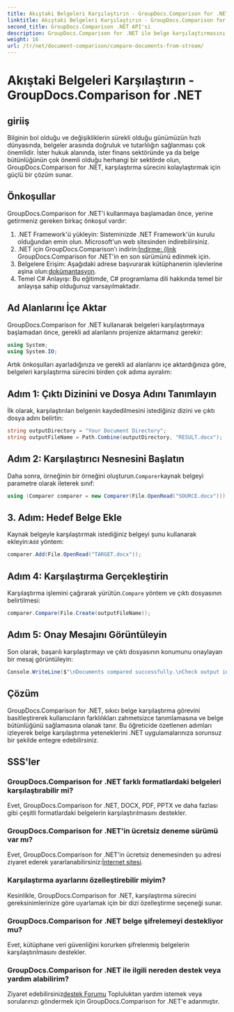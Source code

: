 ```yaml
---
title: Akıştaki Belgeleri Karşılaştırın - GroupDocs.Comparison for .NET
linktitle: Akıştaki Belgeleri Karşılaştırın - GroupDocs.Comparison for .NET
second_title: GroupDocs.Comparison .NET API'si
description: GroupDocs.Comparison for .NET ile belge karşılaştırmasını kolaylaştırın. Belgeleri zahmetsizce karşılaştırın ve dosyalar arasında doğruluk sağlayın.
weight: 16
url: /tr/net/document-comparison/compare-documents-from-stream/
---
```


# Akıştaki Belgeleri Karşılaştırın - GroupDocs.Comparison for .NET

## giriiş
Bilginin bol olduğu ve değişikliklerin sürekli olduğu günümüzün hızlı dünyasında, belgeler arasında doğruluk ve tutarlılığın sağlanması çok önemlidir. İster hukuk alanında, ister finans sektöründe ya da belge bütünlüğünün çok önemli olduğu herhangi bir sektörde olun, GroupDocs.Comparison for .NET, karşılaştırma sürecini kolaylaştırmak için güçlü bir çözüm sunar.
## Önkoşullar
GroupDocs.Comparison for .NET'i kullanmaya başlamadan önce, yerine getirmeniz gereken birkaç önkoşul vardır:
1. .NET Framework'ü yükleyin: Sisteminizde .NET Framework'ün kurulu olduğundan emin olun. Microsoft'un web sitesinden indirebilirsiniz.
2.  .NET için GroupDocs.Comparison'ı indirin:[İndirme: {link](https://releases.groupdocs.com/comparison/net/) GroupDocs.Comparison for .NET'in en son sürümünü edinmek için.
3.  Belgelere Erişim: Aşağıdaki adrese başvurarak kütüphanenin işlevlerine aşina olun:[dokümantasyon](https://tutorials.groupdocs.com/comparison/net/).
4. Temel C# Anlayışı: Bu eğitimde, C# programlama dili hakkında temel bir anlayışa sahip olduğunuz varsayılmaktadır.

## Ad Alanlarını İçe Aktar
GroupDocs.Comparison for .NET kullanarak belgeleri karşılaştırmaya başlamadan önce, gerekli ad alanlarını projenize aktarmanız gerekir:
```csharp
using System;
using System.IO;
```
Artık önkoşulları ayarladığınıza ve gerekli ad alanlarını içe aktardığınıza göre, belgeleri karşılaştırma sürecini birden çok adıma ayıralım:
## Adım 1: Çıktı Dizinini ve Dosya Adını Tanımlayın
İlk olarak, karşılaştırılan belgenin kaydedilmesini istediğiniz dizini ve çıktı dosya adını belirtin:
```csharp
string outputDirectory = "Your Document Directory";
string outputFileName = Path.Combine(outputDirectory, "RESULT.docx");
```
## Adım 2: Karşılaştırıcı Nesnesini Başlatın
 Daha sonra, örneğinin bir örneğini oluşturun.`Comparer`kaynak belgeyi parametre olarak ileterek sınıf:
```csharp
using (Comparer comparer = new Comparer(File.OpenRead("SOURCE.docx")))
```
## 3. Adım: Hedef Belge Ekle
 Kaynak belgeyle karşılaştırmak istediğiniz belgeyi şunu kullanarak ekleyin:`Add` yöntem:
```csharp
comparer.Add(File.OpenRead("TARGET.docx"));
```
## Adım 4: Karşılaştırma Gerçekleştirin
 Karşılaştırma işlemini çağırarak yürütün.`Compare` yöntem ve çıktı dosyasının belirtilmesi:
```csharp
comparer.Compare(File.Create(outputFileName));
```
## Adım 5: Onay Mesajını Görüntüleyin
Son olarak, başarılı karşılaştırmayı ve çıktı dosyasının konumunu onaylayan bir mesaj görüntüleyin:
```csharp
Console.WriteLine($"\nDocuments compared successfully.\nCheck output in {outputDirectory}.");
```

## Çözüm
GroupDocs.Comparison for .NET, sıkıcı belge karşılaştırma görevini basitleştirerek kullanıcıların farklılıkları zahmetsizce tanımlamasına ve belge bütünlüğünü sağlamasına olanak tanır. Bu öğreticide özetlenen adımları izleyerek belge karşılaştırma yeteneklerini .NET uygulamalarınıza sorunsuz bir şekilde entegre edebilirsiniz.
## SSS'ler
### GroupDocs.Comparison for .NET farklı formatlardaki belgeleri karşılaştırabilir mi?
Evet, GroupDocs.Comparison for .NET, DOCX, PDF, PPTX ve daha fazlası gibi çeşitli formatlardaki belgelerin karşılaştırılmasını destekler.
### GroupDocs.Comparison for .NET'in ücretsiz deneme sürümü var mı?
 Evet, GroupDocs.Comparison for .NET'in ücretsiz denemesinden şu adresi ziyaret ederek yararlanabilirsiniz:[İnternet sitesi](https://releases.groupdocs.com/).
### Karşılaştırma ayarlarını özelleştirebilir miyim?
Kesinlikle, GroupDocs.Comparison for .NET, karşılaştırma sürecini gereksinimlerinize göre uyarlamak için bir dizi özelleştirme seçeneği sunar.
### GroupDocs.Comparison for .NET belge şifrelemeyi destekliyor mu?
Evet, kütüphane veri güvenliğini korurken şifrelenmiş belgelerin karşılaştırılmasını destekler.
### GroupDocs.Comparison for .NET ile ilgili nereden destek veya yardım alabilirim?
 Ziyaret edebilirsiniz[destek Forumu](https://forum.groupdocs.com/c/comparison/12) Topluluktan yardım istemek veya sorularınızı göndermek için GroupDocs.Comparison for .NET'e adanmıştır.